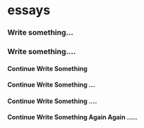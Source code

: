 # essays
### Write something...
### Write something....
#### Continue Write Something
#### Continue Write Something ...
#### Continue Write Something ....
#### Continue Write Something Again Again .....

